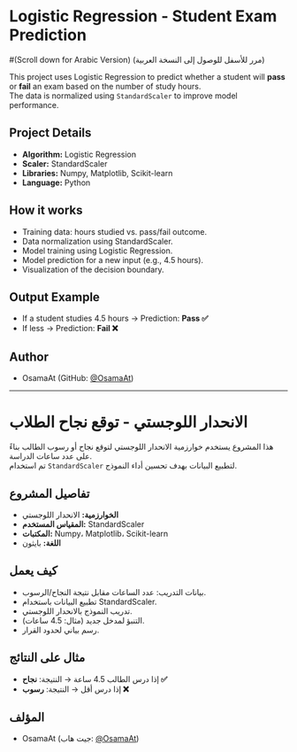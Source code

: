 # Logistic Regression - Student Exam Prediction
#(Scroll down for Arabic Version) (مرر للأسفل للوصول إلى النسخة العربية)

This project uses Logistic Regression to predict whether a student will **pass** or **fail** an exam based on the number of study hours.  
The data is normalized using `StandardScaler` to improve model performance.

## Project Details
- **Algorithm:** Logistic Regression
- **Scaler:** StandardScaler
- **Libraries:** Numpy, Matplotlib, Scikit-learn
- **Language:** Python

## How it works
- Training data: hours studied vs. pass/fail outcome.
- Data normalization using StandardScaler.
- Model training using Logistic Regression.
- Model prediction for a new input (e.g., 4.5 hours).
- Visualization of the decision boundary.

## Output Example
- If a student studies 4.5 hours → Prediction: **Pass ✅**  
- If less → Prediction: **Fail ❌**

## Author
- OsamaAt (GitHub: [@OsamaAt](https://github.com/OsamaAt))

---------------------------------------------------------------------------------------------------------------------------------------------------------------------------------------------------------------

# الانحدار اللوجستي - توقع نجاح الطلاب

هذا المشروع يستخدم خوارزمية الانحدار اللوجستي لتوقع نجاح أو رسوب الطالب بناءً على عدد ساعات الدراسة.  
تم استخدام `StandardScaler` لتطبيع البيانات بهدف تحسين أداء النموذج.

## تفاصيل المشروع
- **الخوارزمية:** الانحدار اللوجستي
- **المقياس المستخدم:** StandardScaler
- **المكتبات:** Numpy، Matplotlib، Scikit-learn
- **اللغة:** بايثون

## كيف يعمل
- بيانات التدريب: عدد الساعات مقابل نتيجة النجاح/الرسوب.
- تطبيع البيانات باستخدام StandardScaler.
- تدريب النموذج بالانحدار اللوجستي.
- التنبؤ لمدخل جديد (مثال: 4.5 ساعات).
- رسم بياني لحدود القرار.

## مثال على النتائج
- إذا درس الطالب 4.5 ساعة → النتيجة: **نجاح ✅**  
- إذا درس أقل → النتيجة: **رسوب ❌**

## المؤلف
- OsamaAt (جيت هاب: [@OsamaAt](https://github.com/OsamaAt))
